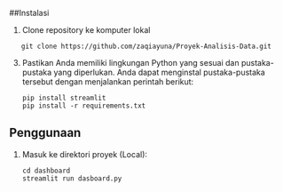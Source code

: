 
##Instalasi
1. Clone repository ke komputer lokal
```shell
   git clone https://github.com/zaqiayuna/Proyek-Analisis-Data.git
   ```

3. Pastikan Anda memiliki lingkungan Python yang sesuai dan pustaka-pustaka yang diperlukan. Anda dapat menginstal pustaka-pustaka tersebut dengan menjalankan perintah berikut:

    ```shell
    pip install streamlit
    pip install -r requirements.txt
    ```

## Penggunaan
1. Masuk ke direktori proyek (Local):

    ```shell
    cd dashboard
    streamlit run dasboard.py
    ```
    
